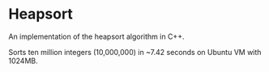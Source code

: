 # Heapsort

An implementation of the heapsort algorithm in C++.

Sorts ten million integers (10,000,000) in ~7.42 seconds on Ubuntu VM with 1024MB.

